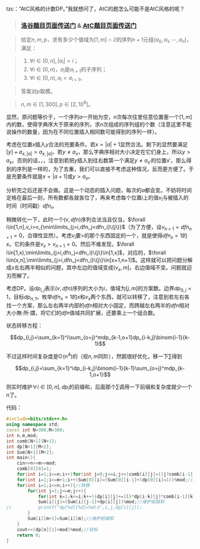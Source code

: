 tzc：“AtC风格的计数DP。”我就想问了，AtC的题怎么可能不是AtC风格的呢？

> ### [洛谷题目页面传送门](https://www.luogu.com.cn/problem/AT3962) & [AtC题目页面传送门](https://atcoder.jp/contests/agc024/tasks/agc024_e)

>给定$n,m,p$，求有多少个值域为$[1,m]\cap\mathbb Z$的序列$n+1$元组$(a_0,a_1,\cdots,a_n)$，满足：

>1. $\forall i\in[0,n],|a_i|=i$；
>1. $\forall i\in[0,n)$，$a_i$是$a_{i+1}$的子序列；
>1. $\forall i\in[0,n),a_i<a_{i+1}$。

>答案对$p$取模。

>$n,m\in[1,300],p\in\left[2,10^9\right]$。

显然，原问题等价于，一个序列$a$一开始为空，$n$次每次往里任意位置塞一个$[1,m]$内的数，使得字典序大于原来的序列，求$n$次组成的序列组的个数（注意这里不能说操作的数量，因为在不同位置插入相同数可能得到的序列一样）。

考虑在位置$x$插入$y$合法的充要条件。若$x=|a|+1$显然合法。剩下的显然要满足$[y]+a_{x,|a|}>a_{x,|a|}$。若$y\neq a_x$，那么字典序相对大小决定在它们身上，所以$y>a_x$。否则的话，，，注意到若把$y$插入到往右数第一个满足$y\neq a_{x'}$的位置$x'$，那么得到的序列是一样的，为了去重，我们可以直接不考虑这种情况，反而更方便了。于是充要条件就是$x=|a+1|$或$y>a_x$。

分析完之后还是不会做。这是一个动态的插入问题，每次的$a$都会变。不妨将时间定格在最后一刻，所有数都各就各位了，再来考虑每个位置$i$上的值$v_i$与被插入的时间（时间戳）$dfn_i$。

稍微转化一下，此时一个$(v,dfn)$序列合法当且仅当，$\forall i\in[1,n],v_i>v_{\min\limits_{j>i,dfn_j<dfn_i}\{j\}}$（为了方便，设$v_{n+1}=dfn_{n+1}=0$，合理性显然）。考虑$v_i$要$>$的那个东西固定的一个，就是使得$dfn_x=1$的$x$。它的条件是$v_x>v_{n+1}=0$。然后不难发现，$\forall i\in[1,x),\min\limits_{j>i,dfn_j<dfn_i}\{j\}\in[1,x]$，对应的，$\forall i\in(x,n],\min\limits_{j>i,dfn_j<dfn_i}\{j\}\in[x+1,n+1]$。这样就可以把问题分解成$x$左右两半相似的问题，其中左边的值域变成$(v_x,m]$，右边值域不变。问题就迎刃而解了。

考虑DP。设$dp_{i,j}$表示$(v,dfn)$序列的大小为$i$，值域为$[j,m]$的方案数。边界$dp_{0,j}=1$，目标$dp_{n,1}$。枚举$dfn_x=1$的$x$和$v_x$两个东西，就可以转移了，注意到若左右各找一个方案，那么左右两半内部的$dfn$相对大小固定，而跨越左右两半的$dfn$相对大小無·所·謂，将它们的$dfn$值域共同扩展，还要乘上一个组合数。

状态转移方程：

$$dp_{i,j}=\sum_{k=1}^i\sum_{o=j}^mdp_{k-1,o+1}dp_{i-k,j}\binom{i-1}{k-1}$$

不过这样时间复杂度是$\mathrm O\!\left(n^4\right)$的（视$n,m$同阶），然鹅很好优化，移一下$\sum$得到

$$dp_{i,j}=\sum_{k=1}^idp_{i-k,j}\binom{i-1}{k-1}\sum_{o=j}^mdp_{k-1,o+1}$$

则实时维护$\forall i\in[0,n],dp_i$的前缀和，后面那个$\sum$调用一下前缀和复杂度就少一个$n$了。

代码：
```cpp
#include<bits/stdc++.h>
using namespace std;
const int N=300,M=300;
int n,m,mod;
int comb[N+1][N+1];
int dp[N+1][M+2];
int Sum[N+1][M+2];
int main(){
	cin>>n>>m>>mod;
	comb[0][0]=1;
	for(int i=1;i<=n;i++)for(int j=0;j<=i;j++)comb[i][j]=((j?comb[i-1][j-1]:0)+(j<i?comb[i-1][j]:0))%mod;//预处理组合数 
	for(int i=1;i<=m+1;i++)Sum[0][i]=(Sum[0][i-1]+(dp[0][i]=1))%mod;//边界 
	for(int i=1;i<=n;i++){//转移 
		for(int j=1;j<=m;j++){
			for(int k=1;k<=i;k++)(dp[i][j]+=1ll*dp[i-k][j]*comb[i-1][k-1]%mod*(Sum[k-1][m+1]-Sum[k-1][j])%mod)%=mod;//转移方程 
			Sum[i][j]=(Sum[i][j-1]+dp[i][j])%mod;//维护前缀和 
//			printf("dp[%d][%d]=%d\n",i,j,dp[i][j]);
		}
		Sum[i][m+1]=Sum[i][m];//维护前缀和 
	}
	cout<<(dp[n][1]+mod)%mod;//目标 
	return 0;
}
```